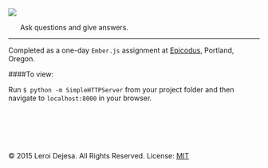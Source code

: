<img src="http://i.imgur.com/6dXCZql.png">

&nbsp;&nbsp;&nbsp;&nbsp;&nbsp;&nbsp;Ask questions and give answers.
<hr>


Completed as a one-day `Ember.js` assignment at [Epicodus](http://epicodus.com), Portland, Oregon.

####To view:

Run `$ python -m SimpleHTTPServer` from your project folder and then navigate to `localhost:8000` in your browser.





<br><br><br><br><br>
© 2015 Leroi Dejesa. All Rights Reserved. License: [MIT](http://opensource.org/licenses/MIT)
